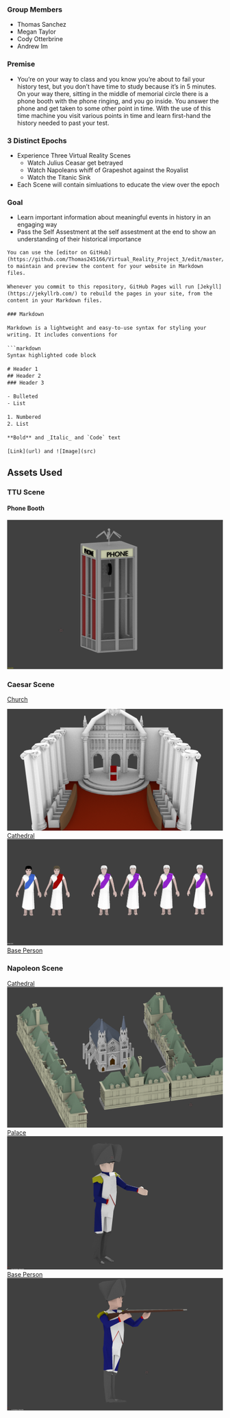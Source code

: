 ### Group Members
- Thomas Sanchez
- Megan Taylor
- Cody Otterbrine
- Andrew Im

### Premise
- You’re on your way to class and you know you’re about to fail your history test, but you don’t have time to study because it’s in 5 minutes. On your way there, sitting in the middle of memorial circle there is a phone booth with the phone ringing, and you go inside. You answer the phone and get taken to some other point in time. With the use of this time machine you visit various points in time and learn first-hand the history needed to past your test.

### 3 Distinct Epochs
- Experience Three Virtual Reality Scenes
  - Watch Julius Ceasar get betrayed
  - Watch Napoleans whiff of Grapeshot against the Royalist
  - Watch the Titanic Sink
- Each Scene will contain simluations to educate the view over the epoch

### Goal
- Learn important information about meaningful events in history in an engaging way
- Pass the Self Assestment at the self assestment at the end to show an understanding of their historical importance


```
You can use the [editor on GitHub](https://github.com/Thomas245166/Virtual_Reality_Project_3/edit/master/README.md) to maintain and preview the content for your website in Markdown files.

Whenever you commit to this repository, GitHub Pages will run [Jekyll](https://jekyllrb.com/) to rebuild the pages in your site, from the content in your Markdown files.

### Markdown

Markdown is a lightweight and easy-to-use syntax for styling your writing. It includes conventions for

```markdown
Syntax highlighted code block

# Header 1
## Header 2
### Header 3

- Bulleted
- List

1. Numbered
2. List

**Bold** and _Italic_ and `Code` text

[Link](url) and ![Image](src)
```
## Assets Used

### TTU Scene
#### Phone Booth
![alt text](https://github.com/Thomas245166/Virtual_Reality_Project_3/blob/master/Asset%20Pictures/Phone%20Booth.png)

### Caesar Scene
[Church](https://poly.google.com/view/3gIlXOyZxna)

![alt text](https://github.com/Thomas245166/Virtual_Reality_Project_3/blob/master/Asset%20Pictures/Caesar%20Scene.png)
[Cathedral](https://poly.google.com/view/fEJKTKNRAsN)
![alt text](https://github.com/Thomas245166/Virtual_Reality_Project_3/blob/master/Asset%20Pictures/Caesar%20People%20Models.png)
[Base Person](https://poly.google.com/view/c3Ibh9I3udk)

### Napoleon Scene

[Cathedral](https://poly.google.com/view/fEJKTKNRAsN)
![alt text](https://github.com/Thomas245166/Virtual_Reality_Project_3/blob/master/Asset%20Pictures/Napoleon%20Scene.png)
[Palace](https://poly.google.com/view/3Xf6ko_eSAC)
![alt text](https://github.com/Thomas245166/Virtual_Reality_Project_3/blob/master/Asset%20Pictures/Napoleon.png)
[Base Person](https://poly.google.com/view/c3Ibh9I3udk)
![alt text](https://github.com/Thomas245166/Virtual_Reality_Project_3/blob/master/Asset%20Pictures/Soldier%20Shooting%20Position.png)


